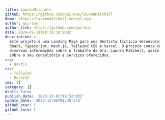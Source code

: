 ```yaml
---
title: LaurenMitchell
github: https://github.com/gui-bus/laurenMitchell
demo: https://laurenmitchell.vercel.app
author: gui-bus
author_link: https://github.com/gui-bus
date: 2024-02-18T10:39:50.908Z
description: >-
  Este projeto é uma Landing Page para uma Dentista fictícia desenvolvido com
  React, Typescript, Next.js, Tailwind CSS e Vercel. O projeto conta com
  diversas informações sobre o trabalho da Dra. Lauren Mitchell, assim como
  sobre o seu consultório e serviços oferecidos.
ssg:
  - Nextjs
css:
  - Tailwind
  - PostCSS
cms: []
category: []
draft: false
publish_date: '2023-12-01T19:52:03Z'
update_date: '2023-12-06T01:35:57Z'
github_star: 1
github_fork: 1
---
```

